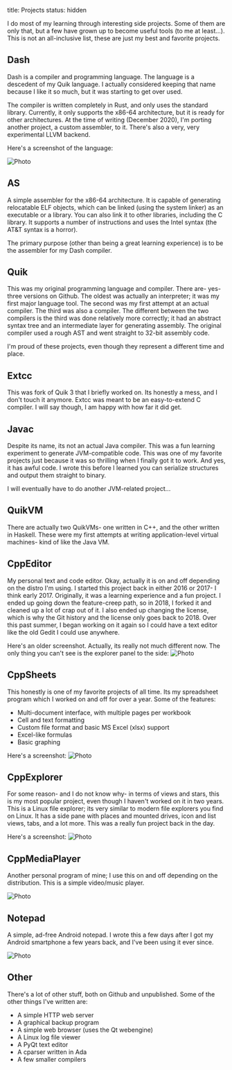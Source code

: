 title: Projects
status: hidden

I do most of my learning through interesting side projects. Some of them are only that, but a few have grown up to become useful tools (to me at least...). This is not an all-inclusive list, these are just my best and favorite projects.

## Dash

Dash is a compiler and programming language. The language is a descedent of my Quik language. I actually considered keeping that name because I like it so much, but it was starting to get over used.

The compiler is written completely in Rust, and only uses the standard library. Currently, it only supports the x86-64 architecture, but it is ready for other architectures. At the time of writing (December 2020), I'm porting another project, a custom assembler, to it. There's also a very, very experimental LLVM backend.

Here's a screenshot of the language:

![Photo]({attach}images/dash.png)

## AS

A simple assembler for the x86-64 architecture. It is capable of generating relocatable ELF objects, which can be linked (using the system linker) as an executable or a library. You can also link it to other libraries, including the C library. It supports a number of instructions and uses the Intel syntax (the AT&T syntax is a horror).

The primary purpose (other than being a great learning experience) is to be the assembler for my Dash compiler.

## Quik

This was my original programming language and compiler. There are- yes- three versions on Github. The oldest was actually an interpreter; it was my first major language tool. The second was my first attempt at an actual compiler. The third was also a compiler. The different between the two compilers is the third was done relatively more correctly; it had an abstract syntax tree and an intermediate layer for generating assembly. The original compiler used a rough AST and went straight to 32-bit assembly code.

I'm proud of these projects, even though they represent a different time and place.

## Extcc

This was fork of Quik 3 that I briefly worked on. Its honestly a mess, and I don't touch it anymore. Extcc was meant to be an easy-to-extend C compiler. I will say though, I am happy with how far it did get.

## Javac

Despite its name, its not an actual Java compiler. This was a fun learning experiment to generate JVM-compatible code. This was one of my favorite projects just because it was so thrilling when I finally got it to work. And yes, it has awful code. I wrote this before I learned you can serialize structures and output them straight to binary.

I will eventually have to do another JVM-related project...

## QuikVM

There are actually two QuikVMs- one written in C++, and the other written in Haskell. These were my first attempts at writing application-level virtual machines- kind of like the Java VM.

## CppEditor

My personal text and code editor. Okay, actually it is on and off depending on the distro I'm using. I started this project back in either 2016 or 2017- I think early 2017. Originally, it was a learning experience and a fun project. I ended up going down the feature-creep path, so in 2018, I forked it and cleaned up a lot of crap out of it. I also ended up changing the license, which is why the Git history and the license only goes back to 2018. Over this past summer, I began working on it again so I could have a text editor like the old Gedit I could use anywhere.

Here's an older screenshot. Actually, its really not much different now. The only thing you can't see is the explorer panel to the side:
![Photo]({attach}images/cppeditor.png)


## CppSheets

This honestly is one of my favorite projects of all time. Its my spreadsheet program which I worked on and off for over a year. Some of the features:

- Multi-document interface, with multiple pages per workbook   
- Cell and text formatting   
- Custom file format and basic MS Excel (xlsx) support   
- Excel-like formulas
- Basic graphing

Here's a screenshot:
![Photo]({attach}images/CppSheets_linux.png)


## CppExplorer

For some reason- and I do not know why- in terms of views and stars, this is my most popular project, even though I haven't worked on it in two years. This is a Linux file explorer; its very similar to modern file explorers you find on Linux. It has a side pane with places and mounted drives, icon and list views, tabs, and a lot more. This was a really fun project back in the day.

Here's a screenshot:
![Photo]({attach}images/cppexplorer_base.png)

## CppMediaPlayer

Another personal program of mine; I use this on and off depending on the distribution. This is a simple video/music player.

![Photo]({attach}images/cppmediaplayer.png)

## Notepad

A simple, ad-free Android notepad. I wrote this a few days after I got my Android smartphone a few years back, and I've been using it ever since.

![Photo]({attach}images/notepad.jpg)

## Other

There's a lot of other stuff, both on Github and unpublished. Some of the other things I've written are:

- A simple HTTP web server
- A graphical backup program
- A simple web browser (uses the Qt webengine)
- A Linux log file viewer
- A PyQt text editor
- A cparser written in Ada
- A few smaller compilers

